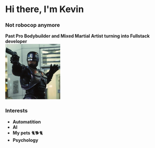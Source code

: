 # Hi there, I'm Kevin  
### Not robocop anymore
**Past Pro Bodybuilder and Mixed Martial Artist turning into Fullstack developer**
<br>
![](./Robocop.png)
<br>

### Interests
- **Automatition**
- **AI**
- **My pets** :cat2::dog2::cat2:
- **Psychology**


